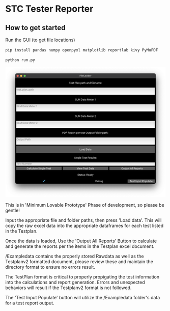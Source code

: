# STC Tester Reporter

## How to get started


Run the GUI (to get file locations)

`pip install pandas numpy openpyxl matplotlib reportlab kivy PyMuPDF`


`python run.py`



![](screenshot.png)

This is in 'Minimum Lovable Prototype' Phase of development, so please be gentle!

Input the appropriate file and folder paths, then press 'Load data'. This will copy the raw excel data into the appropriate dataframes for each test listed in the Testplan. 

Once the data is loaded, Use the 'Output All Reports' Button to calculate and generate the reports per the items in the Testplan excel document.

/Exampledata contains the properly stored Rawdata as well as the Testplanv2 formatted document, please review these and maintain the directory format to ensure no errors result.

The TestPlan format is critical to properly propigating the test information into the calculations and report generation. 
Errors and unexpected behaviors will result if the Testplanv2 format is not followed.

The 'Test Input Populate' button will utilize the /Exampledata folder's data for a test report output. 
